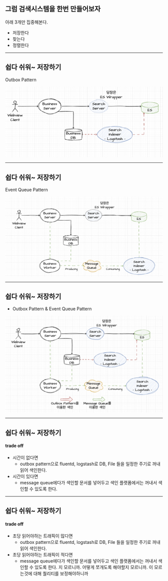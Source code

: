 
## 그럼 검색시스템을 한번 만들어보자

아래 3개만 집중해본다.
- 저장한다
- 찾는다
- 정렬한다



---



## 쉽다 쉬워~ 저장하기

Outbox Pattern


![outbox pattern](./docs/_images/outbox_pattern.png)



---


## 쉽다 쉬워~ 저장하기

Event Queue Pattern


![Event pattern](./docs/_images/event_queue_pattern.png)



---


## 쉽다 쉬워~ 저장하기

- Outbox Pattern & Event Queue Pattern

![Event pattern](./docs/_images/whatever_pattern.png)




---


## 쉽다 쉬워~ 저장하기
#### trade off

- 시간이 없다면
  - outbox pattern으로 fluentd, logstash로 DB, File 들을 일정한 주기로 꺼내 읽어 색인한다.
- 시간이 있다면
  - message queue에다가 색인할 문서를 넣어두고 색인 플랫폼에서는 꺼내서 색인할 수 있도록 한다.


---


## 쉽다 쉬워~ 저장하기
#### trade off


- 초당 읽어야하는 트래픽이 많다면
  - outbox pattern으로 fluentd, logstash로 DB, File 들을 일정한 주기로 꺼내 읽어 색인한다.
- 초당 읽어야하는 트래픽이 적다면
  - message queue에다가 색인할 문서를 넣어두고 색인 플랫폼에서는 꺼내서 색인할 수 있도록 한다.
지 모르니까. 어떻게 쪼개도록 해야할지 모르니까. 이 모르는것에 대해 퀄리티를 보정해야하니까
